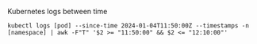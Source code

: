 Kubernetes logs between time
```
kubectl logs [pod] --since-time 2024-01-04T11:50:00Z --timestamps -n [namespace] | awk -F"T" '$2 >= "11:50:00" && $2 <= "12:10:00"'
```
